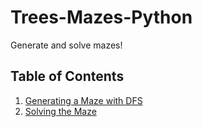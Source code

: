 # Trees-Mazes-Python

Generate and solve mazes!

## Table of Contents

1. [Generating a Maze with DFS](P0-Generating-a-Maze-with-DFS/content.md)
2. [Solving the Maze](P1-Solving-the-Maze/content.md)

